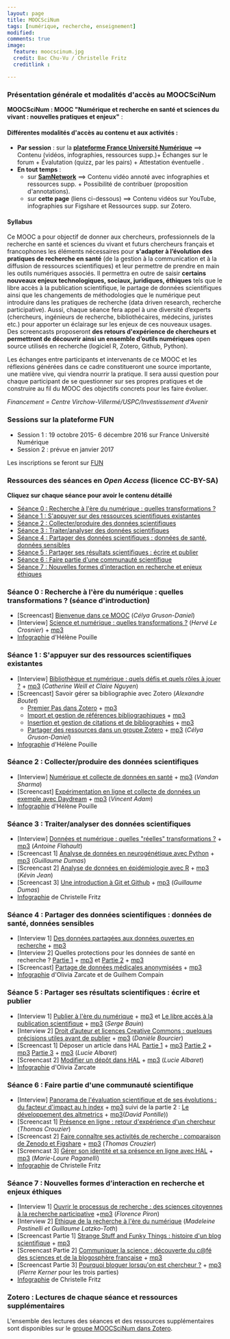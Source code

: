 ```yaml
---
layout: page
title: MOOCSciNum
tags: [numérique, recherche, enseignement]
modified:
comments: true
image:
  feature: moocscinum.jpg
  credit: Bac Chu-Vu / Christelle Fritz
  creditlink :

---
```


### Présentation générale et modalités d'accès au MOOCSciNum

**MOOCSciNum : MOOC "Numérique et recherche en santé et sciences du vivant : nouvelles pratiques et enjeux"** :

#### Différentes modalités d'accès au contenu et aux activités :

- **Par session** : sur la **[plateforme France Université Numérique](https://www.france-universite-numerique-mooc.fr/courses/VirchowVillerme/06005/session01/about)** ==> Contenu (vidéos, infographies, ressources supp.)+ Échanges sur le forum + Évalutation (quizz, par les pairs) + Attestation éventuelle .
- **En tout temps** :
  - sur **[SamNetwork](https://www.sam-network.org/video/mooc-numerique-et-recherche-en-sante-et-sciences-du-vivant-moocscinum)** ==> Contenu vidéo annoté avec infographies et ressources supp. + Possibilité de contribuer (proposition d'annotations).
  - sur **cette page** (liens ci-dessous) ==> Contenu vidéos sur YouTube, infographies sur Figshare et Ressources supp. sur Zotero.

#### Syllabus

Ce MOOC a pour objectif de donner aux chercheurs, professionnels de la recherche en santé et sciences du vivant et futurs chercheurs français et francophones les éléments nécessaires pour **s'adapter à l’évolution des pratiques de recherche en santé** (de la gestion à la communication et à la diffusion de ressources scientifiques) et leur permettre de prendre en main les outils numériques associés. Il permettra en outre de saisir **certains nouveaux enjeux technologiques, sociaux, juridiques, éthiques** tels que le libre accès à la publication scientifique, le partage de données scientifiques ainsi que les changements de méthodologies que le numérique peut introduire dans les pratiques de recherche (data driven research, recherche participative).
Aussi, chaque séance fera appel à une diversité d’experts (chercheurs, ingénieurs de recherche, bibliothécaires, médecins, juristes etc.) pour apporter un éclairage sur les enjeux de ces nouveaux usages. Des screencasts proposeront **des retours d'expérience de chercheurs et permettront de découvrir ainsi un ensemble d’outils numériques** open source utilisés en recherche (logiciel R, Zotero, Github, Python).

Les échanges entre participants et intervenants de ce MOOC et les réflexions générées dans ce cadre constitueront une source importante, une matière vive, qui viendra nourrir la pratique. Il sera aussi question pour chaque participant de se questionner sur ses propres pratiques et de construire au fil du MOOC des objectifs concrets pour les faire évoluer.


*Financement = Centre Virchow-Villermé/USPC/Investissement d'Avenir*

### Sessions sur la plateforme FUN

- Session 1 : 19 octobre 2015- 6 décembre 2016 sur France Université Numérique
- Session 2 : prévue en janvier 2017

Les inscriptions se feront sur [FUN](https://www.fun-mooc.fr/courses/VirchowVillerme/06005/session01/about)

### Ressources des séances en *Open Access* (licence CC-BY-SA)

**Cliquez sur chaque séance pour avoir le contenu détaillé**

- [Séance 0 : Recherche à l'ère du numérique : quelles transformations ?](#seance0)
- [Séance 1 : S'appuyer sur des ressources scientifiques existantes](#seance1)
- [Séance 2 : Collecter/produire des données scientifiques](#seance2)
- [Séance 3 : Traiter/analyser des données scientifiques](#seance3)
- [Séance 4 : Partager des données scientifiques : données de santé, données sensibles](#seance4)
- [Séance 5 : Partager ses résultats scientifiques : écrire et publier](#seance5)
- [Séance 6 : Faire partie d'une communauté scientifique](#seance6)
- [Séance 7 : Nouvelles formes d’interaction en recherche et enjeux éthiques](#seance7)


### Séance 0 : Recherche à l'ère du numérique : quelles transformations ? (séance d'introduction) <a name="seanceO"></a>
- [Screencast] [Bienvenue dans ce MOOC](https://youtu.be/MKGgSefAjmU?list=PLp_ugSUC6I1oLenFuPlekHFU3nudIWa5V) (*Célya Gruson-Daniel*)
- [Interview] [Science et numérique : quelles transformations ?](https://www.youtube.com/watch?v=rG7yjPKQ-ZY) (*Hervé Le Crosnier*) + [mp3](https://oae.esup-portail.org/content/OAE-Esup/VJt1kPnll)
- [Infographie](http://figshare.com/articles/Science_et_num_rique_quelles_transformations_/1572555) d'Hélène Pouille

### Séance 1 : S'appuyer sur des ressources scientifiques existantes <a name="seance1"></a>
- [Interview] [Bibliothèque et numérique : quels défis et quels rôles à jouer ?](https://www.youtube.com/watch?v=COcklc4QASg) + [mp3](https://oae.esup-portail.org/content/OAE-Esup/VktQn0Gbe) (*Catherine Weill et Claire Nguyen*)
- [Screencast] Savoir gérer sa bibliographie avec Zotero (*Alexandre Boutet*)
  - [Premier Pas dans Zotero](https://www.youtube.com/watch?v=sBNhU7eTKz4) + [mp3](https://oae.esup-portail.org/content/OAE-Esup/V1gfoaRfbe)
  - [Import et gestion de références bibliographiques](https://www.youtube.com/watch?v=pbzBhQk9S7w) + [mp3](https://oae.esup-portail.org/content/OAE-Esup/4JFWaRzWg)
  - [Insertion et gestion de citations et de bibliographies](https://www.youtube.com/watch?v=6AoackQaw1g) + [mp3](https://oae.esup-portail.org/content/OAE-Esup/Nkbq2Czbg)
  - [Partager des ressources dans un groupe Zotero](https://www.youtube.com/watch?v=HDcO2TAPGdk) + [mp3](https://oae.esup-portail.org/content/OAE-Esup/VyGw30M-g) (*Célya Gruson-Daniel*)
- [Infographie](http://figshare.com/articles/Biblioth_que_et_num_rique_quels_d_fis_et_quels_r_les_jouer_/1585142) d'Hélène Pouille

### Séance 2 : Collecter/produire des données scientifiques <a name="seance2"></a>

- [Interview] [Numérique et collecte de données en santé](https://www.youtube.com/watch?v=vB0jHQgVkEs&list=PLp_ugSUC6I1oANRlVyd0oou2YPdngIqn_&index=2) + [mp3](https://oae.esup-portail.org/content/OAE-Esup/EJzOAGnZx) (*Vandan Sharma*)
- [Screencast] [Expérimentation en ligne et collecte de données un exemple avec Daydream](https://www.youtube.com/watch?v=nQWLKt_6Ac4&list=PLp_ugSUC6I1oANRlVyd0oou2YPdngIqn_) + [mp3](https://oae.esup-portail.org/content/OAE-Esup/N1nvkQ2Ze) (*Vincent Adam*)
- [Infographie](http://figshare.com/articles/Num_rique_et_collecte_des_donn_es_en_sant_/1590970) d'Hélène Pouille

### Séance 3 : Traiter/analyser des données scientifiques <a name="seance3"></a>
- [Interview] [Données et numérique : quelles "réelles" transformations ?](https://www.youtube.com/watch?v=itHhiPkH7yc) + [mp3](https://oae.esup-portail.org/content/OAE-Esup/V1kiN8rMg) (*Antoine Flahault*)
- [Screencast 1] [Analyse de données en neurogénétique avec Python](https://www.youtube.com/watch?v=nKnNeIy5SqM) + [mp3](https://oae.esup-portail.org/content/OAE-Esup/VJm1NIBMx) (*Guillaume Dumas*)
- [Screencast 2] [Analyse de données en épidémiologie avec R](https://www.youtube.com/watch?v=KE-WZwGaGi4) + [mp3](https://oae.esup-portail.org/content/OAE-Esup/N1csX8BGe) (*Kévin Jean*)
- [Screencast 3] [Une introduction à Git et Github](https://www.youtube.com/watch?v=jrxOCiIo1fs) + [mp3](https://oae.esup-portail.org/content/OAE-Esup/VkUX4LrMx) (*Guillaume Dumas*)
- [Infographie](https://figshare.com/articles/Donn_es_et_num_rique_quelles_r_elles_transformations_/3380833) de Christelle Fritz

### Séance 4 : Partager des données scientifiques : données de santé, données sensibles <a name="seance4"></a>
- [Interview 1] [Des données partagées aux données ouvertes en recherche](https://www.youtube.com/watch?v=_Y0MiIqBjM0&list=PLp_ugSUC6I1rNuPsU_A8S_bU-INiOJ9f_) + [mp3](https://oae.esup-portail.org/content/OAE-Esup/4yeeFq0Me)
- [Interview 2] Quelles protections pour les données de santé en recherche ? [Partie 1](https://www.youtube.com/watch?v=Msf7emTMPjU&list=PLp_ugSUC6I1rNuPsU_A8S_bU-INiOJ9f_&index=2) + [mp3](https://oae.esup-portail.org/content/OAE-Esup/VkUXK9Azx) et [Partie 2](https://www.youtube.com/watch?v=kP-qDndoxfs&index=3&list=PLp_ugSUC6I1rNuPsU_A8S_bU-INiOJ9f_) + [mp3](https://oae.esup-portail.org/content/OAE-Esup/EyZj_qRfx)
- [Screencast] [Partage de données médicales anonymisées](https://www.youtube.com/watch?v=VxGkiF--3D0&list=PLp_ugSUC6I1rNuPsU_A8S_bU-INiOJ9f_&index=4) + [mp3](https://oae.esup-portail.org/content/OAE-Esup/41Bzs5CMg)
- [Infographie](https://figshare.com/articles/Donn_es_de_sant_quelles_protections_/1601882) d'Olivia Zarcate et de Guilhem Compain

### Séance 5 : Partager ses résultats scientifiques : écrire et publier <a name="seance5"></a>
- [Interview 1] [Publier à l'ère du numérique](https://www.youtube.com/watch?v=uKUScf6NrNY&list=PLp_ugSUC6I1pnakHnSIqyUqEb_uYt3j-k) + [mp3](https://oae.esup-portail.org/content/OAE-Esup/NkoCWksQe) et [Le libre accès à la publication scientifique](https://www.youtube.com/watch?v=VbGEmOi7PEo&list=PLp_ugSUC6I1pnakHnSIqyUqEb_uYt3j-k&index=3) + [mp3](https://oae.esup-portail.org/content/OAE-Esup/4kswXyimx) (*Serge Bauin*)
- [Interview 2] [Droit d’auteur et licences Creative Commons : quelques précisions utiles avant de publier](https://www.youtube.com/watch?v=MM8oZPsGOj0&index=2&list=PLp_ugSUC6I1pnakHnSIqyUqEb_uYt3j-k) + [mp3](https://oae.esup-portail.org/content/OAE-Esup/N1WJmysXg) (*Danièle Bourcier*)
- [Screencast 1] Déposer un article dans HAL [Partie 1](https://www.youtube.com/watch?v=XiOw-ilpnjo&list=PLp_ugSUC6I1pnakHnSIqyUqEb_uYt3j-k&index=4) + [mp3](https://oae.esup-portail.org/content/OAE-Esup/VyEmX1jmg) [Partie 2](https://www.youtube.com/watch?v=0n7yuI788Z4&index=5&list=PLp_ugSUC6I1pnakHnSIqyUqEb_uYt3j-k) + [mp3](https://oae.esup-portail.org/content/OAE-Esup/E1Gn4Jjml) [Partie 3](https://www.youtube.com/watch?v=NRTy8B4WvaI&list=PLp_ugSUC6I1pnakHnSIqyUqEb_uYt3j-k&index=6) + [mp3](https://www.youtube.com/watch?v=NRTy8B4WvaI&index=6&list=PLp_ugSUC6I1pnakHnSIqyUqEb_uYt3j-k) (*Lucie Albaret*)
- [Screencast 2] [Modifier un dépôt dans HAL](https://www.youtube.com/watch?v=ggE_wqsZHjw&list=PLp_ugSUC6I1pnakHnSIqyUqEb_uYt3j-k&index=7) + [mp3](https://oae.esup-portail.org/content/OAE-Esup/EkaUt1iQl) (*Lucie Albaret*)
- [Infographie](https://figshare.com/articles/Diffuser_et_partager_des_ressources/1608852) d'Olivia Zarcate

### Séance 6 : Faire partie d'une communauté scientifique <a name="seance6"></a>

- [Interview] [Panorama de l'évaluation scientifique et de ses évolutions : du facteur d'impact au h index](https://www.youtube.com/watch?v=byRK3GusJyY&list=PLp_ugSUC6I1pR1VUBhBkVPFRugrLL_deA&index=1) + [mp3](https://oae.esup-portail.org/content/OAE-Esup/NktwH-B4x) suivi de la partie 2 : [Le développement des altmetrics](https://www.youtube.com/watch?v=5Fpfb-jWPPU&list=PLp_ugSUC6I1pR1VUBhBkVPFRugrLL_deA&index=2) + [mp3](https://oae.esup-portail.org/content/OAE-Esup/NynzIZSNg)(*David Pontille*))
- [Screencast 1] [Présence en ligne : retour d'expérience d'un chercheur](https://www.amara.org/fr/videos/A0C9eEFAWGX9/info/presence-en-ligne-retour-dexperience-dun-chercheur-moocscinums6/) (*Thomas Crouzier*)
- [Screencast 2] [Faire connaître ses activités de recherche : comparaison de Zenodo et Figshare](https://www.youtube.com/watch?v=KRq_rLldzME&list=PLp_ugSUC6I1pR1VUBhBkVPFRugrLL_deA&index=3) + [mp3](https://oae.esup-portail.org/content/OAE-Esup/4JEiBWBNl) (*Thomas Crouzier*)
- [Screencast 3] [Gérer son identité et sa présence en ligne avec HAL](https://www.youtube.com/watch?v=21LlrRz5HaU&list=PLp_ugSUC6I1pR1VUBhBkVPFRugrLL_deA&index=4) + [mp3](https://oae.esup-portail.org/content/OAE-Esup/NyRDjbBNe) (*Marie-Laure Paganelli*)
- [Infographie](https://figshare.com/articles/Panorama_de_l_valuation_scientifique_et_de_ses_volutions/3851544) de Christelle Fritz

### Séance 7 : Nouvelles formes d’interaction en recherche et enjeux éthiques <a name="seance7"></a>
- [Interview 1] [Ouvrir le processus de recherche : des sciences citoyennes à la recherche participative](https://www.youtube.com/watch?v=hphLHYzDH3A&index=1&list=PLp_ugSUC6I1ptdKPJ5smexoBf13WaIYsJ) +[mp3](https://oae.esup-portail.org/content/OAE-Esup/41hgFxFVe) (*Florence Piron*)
- [Interview 2] [Ethique de la recherche à l'ère du numérique](https://www.youtube.com/watch?v=7DP_cAbmjQ4&index=2&list=PLp_ugSUC6I1ptdKPJ5smexoBf13WaIYsJ) (*Madeleine Pastinelli et Guillaume Latzko-Toth*)
- [Screencast Partie 1] [Strange Stuff and Funky Things : histoire d'un blog scientifique](https://www.youtube.com/watch?v=k7ZSCDjwQS4&index=3&list=PLp_ugSUC6I1ptdKPJ5smexoBf13WaIYsJ) +  [mp3](https://oae.esup-portail.org/content/OAE-Esup/4y7PKetEe)
- [Screencast  Partie 2] [Communiquer la science : découverte du c@fé des sciences et de la blogosphère française](https://www.youtube.com/watch?v=SSFc0s-V-2Y&index=4&list=PLp_ugSUC6I1ptdKPJ5smexoBf13WaIYsJ) + [mp3](https://oae.esup-portail.org/content/OAE-Esup/4yJ19gFVe)
- [Screencast Partie 3] [Pourquoi bloguer lorsqu'on est chercheur ?](https://www.youtube.com/watch?v=ATPb8URGABw&index=5&list=PLp_ugSUC6I1ptdKPJ5smexoBf13WaIYsJ) + [mp3](https://oae.esup-portail.org/content/OAE-Esup/41MXceKVg) (*Pierre Kerner* pour les trois parties)
- [Infographie](https://figshare.com/articles/Nouvelles_formes_d_interactions_en_recherche_et_enjeux_thiques/3380836) de Christelle Fritz

### Zotero : Lectures de chaque séance et ressources supplémentaires

L'ensemble des lectures des séances et des ressources supplémentaires sont disponibles sur le [groupe MOOCSciNum dans Zotero](https://www.zotero.org/groups/moocscinum).

